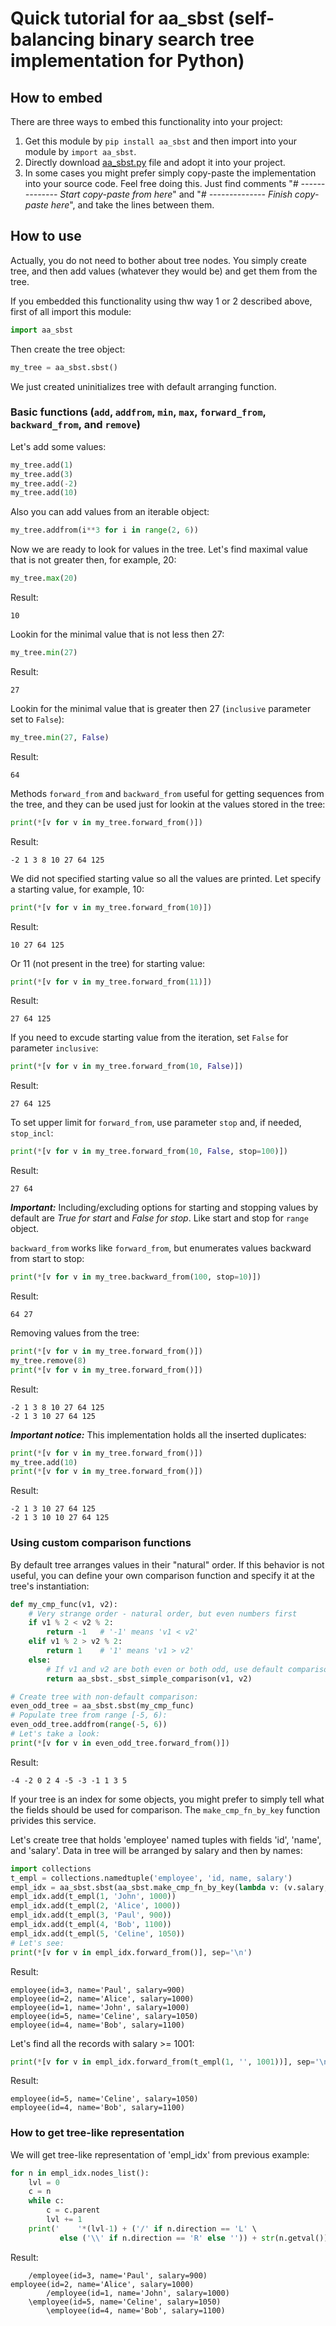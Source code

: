 # Quick tutorial for aa_sbst (self-balancing binary search tree implementation for Python)

## How to embed

There are three ways to embed this functionality into your project:
1. Get this module by `pip install aa_sbst` and then import into your module by `import aa_sbst`.
2. Directly download [aa_sbst.py](/aa_sbst.py) file and adopt it into your project.
3. In some cases you might prefer simply copy-paste the implementation into your source code. Feel free doing this. Just find comments "*# -------------- Start copy-paste from here*" and "*# -------------- Finish copy-paste here*", and take the lines between them.

## How to use

Actually, you do not need to bother about tree nodes. You simply create tree, and then add values (whatever they would be) and get them from the tree.

If you embedded this functionality using thw way 1 or 2 described above, first of all import this module:
```python
import aa_sbst
```
Then create the tree object:
```python
my_tree = aa_sbst.sbst()
```
We just created uninitializes tree with default arranging function.

### Basic functions (`add`, `addfrom`, `min`, `max`, `forward_from`, `backward_from`, and `remove`)

Let's add some values:
```python
my_tree.add(1)
my_tree.add(3)
my_tree.add(-2)
my_tree.add(10)
```
Also you can add values from an iterable object:
```python
my_tree.addfrom(i**3 for i in range(2, 6))
```
Now we are ready to look for values in the tree. Let's find maximal value that is not greater then, for example, 20:
```python
my_tree.max(20)
```
Result:
```
10
```
Lookin for the minimal value that is not less then 27:
```python
my_tree.min(27)
```
Result:
```
27
```
Lookin for the minimal value that is greater then 27 (`inclusive` parameter set to `False`):
```python
my_tree.min(27, False)
```
Result:
```
64
```
Methods `forward_from` and `backward_from` useful for getting sequences from the tree, and they can be used just for lookin at the values stored in the tree:
```python
print(*[v for v in my_tree.forward_from()])
```
Result:
```
-2 1 3 8 10 27 64 125
```
We did not specified starting value so all the values are printed. Let specify a starting value, for example, 10:
```python
print(*[v for v in my_tree.forward_from(10)])
```
Result:
```
10 27 64 125
```
Or 11 (not present in the tree) for starting value:
```python
print(*[v for v in my_tree.forward_from(11)])
```
Result:
```
27 64 125
```
If you need to excude starting value from the iteration, set `False` for parameter `inclusive`:
```python
print(*[v for v in my_tree.forward_from(10, False)])
```
Result:
```
27 64 125
```
To set upper limit for `forward_from`, use parameter `stop` and, if needed, `stop_incl`:
```python
print(*[v for v in my_tree.forward_from(10, False, stop=100)])
```
Result:
```
27 64
```

**_Important:_** Including/excluding options for starting and stopping values by default are *True for start* and *False for stop*. Like start and stop for `range` object.

`backward_from` works like `forward_from`, but enumerates values backward from start to stop:
```python
print(*[v for v in my_tree.backward_from(100, stop=10)])
```
Result:
```
64 27
```
Removing values from the tree:
```python
print(*[v for v in my_tree.forward_from()])
my_tree.remove(8)
print(*[v for v in my_tree.forward_from()])
```
Result:
```
-2 1 3 8 10 27 64 125
-2 1 3 10 27 64 125
```

**_Important notice:_** This implementation holds all the inserted duplicates:
```python
print(*[v for v in my_tree.forward_from()])
my_tree.add(10)
print(*[v for v in my_tree.forward_from()])
```
Result:
```
-2 1 3 10 27 64 125
-2 1 3 10 10 27 64 125
```

### Using custom comparison functions

By default tree arranges values in their "natural" order. If this behavior is not useful, you can define your own comparison function and specify it at the tree's instantiation:
```python
def my_cmp_func(v1, v2):
    # Very strange order - natural order, but even numbers first
    if v1 % 2 < v2 % 2:
        return -1   # '-1' means 'v1 < v2'
    elif v1 % 2 > v2 % 2:
        return 1    # '1' means 'v1 > v2'
    else:
        # If v1 and v2 are both even or both odd, use default comparison
        return aa_sbst._sbst_simple_comparison(v1, v2)

# Create tree with non-default comparison:
even_odd_tree = aa_sbst.sbst(my_cmp_func)
# Populate tree from range [-5, 6):
even_odd_tree.addfrom(range(-5, 6))
# Let's take a look:
print(*[v for v in even_odd_tree.forward_from()])
```
Result:
```
-4 -2 0 2 4 -5 -3 -1 1 3 5
```
If your tree is an index for some objects, you might prefer to simply tell what the fields should be used for comparison. The `make_cmp_fn_by_key` function privides this service.

Let's create tree that holds 'employee' named tuples with fields 'id', 'name', and 'salary'. Data in tree will be arranged by salary and then by names:
```python
import collections
t_empl = collections.namedtuple('employee', 'id, name, salary')
empl_idx = aa_sbst.sbst(aa_sbst.make_cmp_fn_by_key(lambda v: (v.salary, v.name)))
empl_idx.add(t_empl(1, 'John', 1000))
empl_idx.add(t_empl(2, 'Alice', 1000))
empl_idx.add(t_empl(3, 'Paul', 900))
empl_idx.add(t_empl(4, 'Bob', 1100))
empl_idx.add(t_empl(5, 'Celine', 1050))
# Let's see:
print(*[v for v in empl_idx.forward_from()], sep='\n')
```
Result:
```
employee(id=3, name='Paul', salary=900)
employee(id=2, name='Alice', salary=1000)
employee(id=1, name='John', salary=1000)
employee(id=5, name='Celine', salary=1050)
employee(id=4, name='Bob', salary=1100)
```
Let's find all the records with salary >= 1001:
```python
print(*[v for v in empl_idx.forward_from(t_empl(1, '', 1001))], sep='\n')
```
Result:
```
employee(id=5, name='Celine', salary=1050)
employee(id=4, name='Bob', salary=1100)
```

### How to get tree-like representation

We will get tree-like representation of 'empl_idx' from previous example:
```python
for n in empl_idx.nodes_list():
    lvl = 0
    c = n
    while c:
        c = c.parent
        lvl += 1
    print('    '*(lvl-1) + ('/' if n.direction == 'L' \
           else ('\\' if n.direction == 'R' else '')) + str(n.getval()))
```
Result:
```
    /employee(id=3, name='Paul', salary=900)
employee(id=2, name='Alice', salary=1000)
        /employee(id=1, name='John', salary=1000)
    \employee(id=5, name='Celine', salary=1050)
        \employee(id=4, name='Bob', salary=1100)
```
